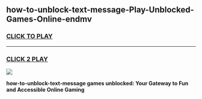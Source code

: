 
## how-to-unblock-text-message-Play-Unblocked-Games-Online-endmv
<h3>
<a href="https://premium76.site?title=how-to-unblock-text-message&ref=25A">CLICK TO PLAY</a></h3>
<hr>

<h3>
<a href="https://premium76.site?title=how-to-unblock-text-message&ref=25A">CLICK 2 PLAY</a>
  
</h3>

<a href="https://premium76.site?title=how-to-unblock-text-message&ref=25A"><img src="https://clearcache.store/games.png"></a>


**how-to-unblock-text-message games unblocked: Your Gateway to Fun and Accessible Online Gaming**
